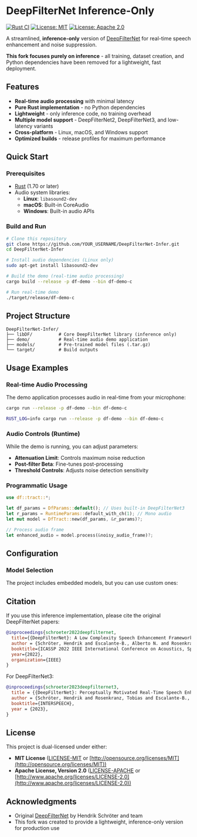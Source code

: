 # DeepFilterNet Inference-Only

[![Rust CI](https://github.com/YOUR_USERNAME/DeepFilterNet-Infer/workflows/CI/badge.svg)](https://github.com/YOUR_USERNAME/DeepFilterNet-Infer/actions)
[![License: MIT](https://img.shields.io/badge/License-MIT-yellow.svg)](https://opensource.org/licenses/MIT)
[![License: Apache 2.0](https://img.shields.io/badge/License-Apache%202.0-blue.svg)](https://opensource.org/licenses/Apache-2.0)

A streamlined, **inference-only** version of [DeepFilterNet](https://github.com/Rikorose/DeepFilterNet) for real-time speech enhancement and noise suppression.

**This fork focuses purely on inference** - all training, dataset creation, and Python dependencies have been removed for a lightweight, fast deployment.

## Features

- **Real-time audio processing** with minimal latency
- **Pure Rust implementation** - no Python dependencies
- **Lightweight** - only inference code, no training overhead
- **Multiple model support** - DeepFilterNet2, DeepFilterNet3, and low-latency variants
- **Cross-platform** - Linux, macOS, and Windows support
- **Optimized builds** - release profiles for maximum performance

## Quick Start

### Prerequisites

- [Rust](https://rustup.rs/) (1.70 or later)
- Audio system libraries:
  - **Linux**: `libasound2-dev`
  - **macOS**: Built-in CoreAudio
  - **Windows**: Built-in audio APIs

### Build and Run

```bash
# Clone this repository
git clone https://github.com/YOUR_USERNAME/DeepFilterNet-Infer.git
cd DeepFilterNet-Infer

# Install audio dependencies (Linux only)
sudo apt-get install libasound2-dev

# Build the demo (real-time audio processing)
cargo build --release -p df-demo --bin df-demo-c

# Run real-time demo
./target/release/df-demo-c
```

## Project Structure

```
DeepFilterNet-Infer/
├── libDF/          # Core DeepFilterNet library (inference only)
├── demo/           # Real-time audio demo application
├── models/         # Pre-trained model files (.tar.gz)
└── target/         # Build outputs
```

## Usage Examples

### Real-time Audio Processing

The demo application processes audio in real-time from your microphone:

```bash
cargo run --release -p df-demo --bin df-demo-c

RUST_LOG=info cargo run --release -p df-demo --bin df-demo-c
```

### Audio Controls (Runtime)

While the demo is running, you can adjust parameters:

- **Attenuation Limit**: Controls maximum noise reduction
- **Post-filter Beta**: Fine-tunes post-processing
- **Threshold Controls**: Adjusts noise detection sensitivity

### Programmatic Usage

```rust
use df::tract::*;

let df_params = DfParams::default(); // Uses built-in DeepFilterNet3
let r_params = RuntimeParams::default_with_ch(1); // Mono audio
let mut model = DfTract::new(df_params, &r_params)?;

// Process audio frame
let enhanced_audio = model.process(&noisy_audio_frame)?;
```

## Configuration

### Model Selection

The project includes embedded models, but you can use custom ones:

## Citation

If you use this inference implementation, please cite the original DeepFilterNet papers:

```bibtex
@inproceedings{schroeter2022deepfilternet,
  title={{DeepFilterNet}: A Low Complexity Speech Enhancement Framework for Full-Band Audio based on Deep Filtering},
  author = {Schröter, Hendrik and Escalante-B., Alberto N. and Rosenkranz, Tobias and Maier, Andreas},
  booktitle={ICASSP 2022 IEEE International Conference on Acoustics, Speech and Signal Processing (ICASSP)},
  year={2022},
  organization={IEEE}
}
```

For DeepFilterNet3:

```bibtex
@inproceedings{schroeter2023deepfilternet3,
  title = {{DeepFilterNet}: Perceptually Motivated Real-Time Speech Enhancement},
  author = {Schröter, Hendrik and Rosenkranz, Tobias and Escalante-B., Alberto N. and Maier, Andreas},
  booktitle={INTERSPEECH},
  year = {2023},
}
```

## License

This project is dual-licensed under either:

- **MIT License** ([LICENSE-MIT](LICENSE-MIT) or [http://opensource.org/licenses/MIT](http://opensource.org/licenses/MIT))
- **Apache License, Version 2.0** ([LICENSE-APACHE](LICENSE-APACHE) or [http://www.apache.org/licenses/LICENSE-2.0](http://www.apache.org/licenses/LICENSE-2.0))

## Acknowledgments

- Original [DeepFilterNet](https://github.com/Rikorose/DeepFilterNet) by Hendrik Schröter and team
- This fork was created to provide a lightweight, inference-only version for production use
